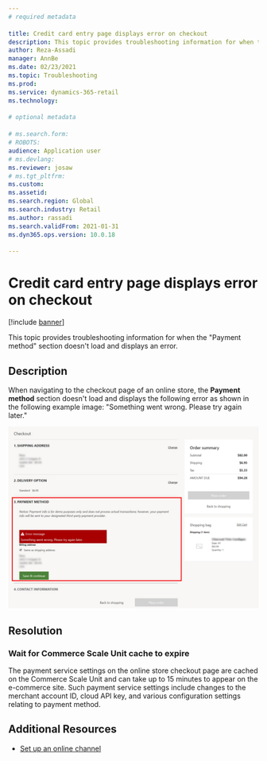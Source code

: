 ```yaml
---
# required metadata

title: Credit card entry page displays error on checkout
description: This topic provides troubleshooting information for when the "Payment method" section doesn't load and displays an error. 
author: Reza-Assadi
manager: AnnBe
ms.date: 02/23/2021
ms.topic: Troubleshooting
ms.prod: 
ms.service: dynamics-365-retail
ms.technology: 

# optional metadata

# ms.search.form: 
# ROBOTS: 
audience: Application user
# ms.devlang: 
ms.reviewer: josaw
# ms.tgt_pltfrm: 
ms.custom: 
ms.assetid: 
ms.search.region: Global
ms.search.industry: Retail
ms.author: rassadi
ms.search.validFrom: 2021-01-31
ms.dyn365.ops.version: 10.0.18

---
```


# Credit card entry page displays error on checkout

[!include [banner](../../includes/banner.md)]

This topic provides troubleshooting information for when the "Payment method" section doesn't load and displays an error.

## Description

When navigating to the checkout page of an online store, the **Payment method** section doesn't load and displays the following error as shown in the following example image: "Something went wrong. Please try again later."

![Payment module error](media/payment-module-error.jpg)

## Resolution

### Wait for Commerce Scale Unit cache to expire

The payment service settings on the online store checkout page are cached on the Commerce Scale Unit and can take up to 15 minutes to appear on the e-commerce site. Such payment service settings include changes to the merchant account ID, cloud API key, and various configuration settings relating to payment method. 

## Additional Resources

- [Set up an online channel](../channel-setup-online.md)







